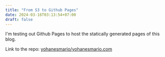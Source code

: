 ```yaml
---
title: "From S3 to Github Pages"
date: 2024-03-16T03:13:54+07:00
draft: false
---
```


I'm testing out Github Pages to host the statically generated pages of this blog.

Link to the repo: [yohanesmario/yohanesmario.com](https://github.com/yohanesmario/yohanesmario.com)
